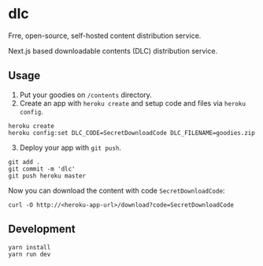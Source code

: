 # dlc

Frre, open-source, self-hosted content distribution service.

Next.js based downloadable contents (DLC) distribution service.

## Usage

1.  Put your goodies on `/contents` directory.
2.  Create an app with `heroku create` and setup code and files via `heroku config`.

```
heroku create
heroku config:set DLC_CODE=SecretDownloadCode DLC_FILENAME=goodies.zip
```

3.  Deploy your app with `git push`.

```
git add .
git commit -m 'dlc'
git push heroku master
```

Now you can download the content with code `SecretDownloadCode`:

```
curl -O http://<heroku-app-url>/download?code=SecretDownloadCode
```

## Development

```
yarn install
yarn run dev
```
